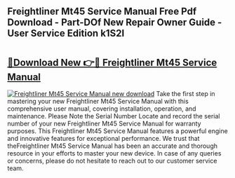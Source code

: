 ## Freightliner Mt45 Service Manual Free Pdf Download - Part-DOf New Repair Owner Guide - User Service Edition k1S2I

# <h2><a href="http://bc4873.oget.top/?id=Freightliner+Mt45+Service+Manual">🔗Download New 👉🔴 Freightliner Mt45 Service Manual</a></h2>

[![Freightliner Mt45 Service Manual new download](https://i.imgur.com/5g1atiW.png)](http://bc4873.oget.top/?id=Freightliner+Mt45+Service+Manual)
Take the first step in mastering your new Freightliner Mt45 Service Manual with this comprehensive user manual, covering installation, operation, and maintenance. Please Note the Serial Number Locate and record the serial number of your new Freightliner Mt45 Service Manual for warranty purposes. This Freightliner Mt45 Service Manual features a powerful engine and innovative features for exceptional performance. We trust that theFreightliner Mt45 Service Manual has been an accurate and thorough resource in your efforts to master your new device. In case of any queries or concerns, please do not hesitate to reach out to our customer service team.
